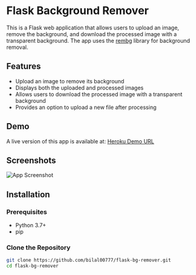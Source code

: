 
# Flask Background Remover

This is a Flask web application that allows users to upload an image, remove the background, and download the processed image with a transparent background. The app uses the [rembg](https://github.com/danielgatis/rembg) library for background removal.

## Features

- Upload an image to remove its background
- Displays both the uploaded and processed images
- Allows users to download the processed image with a transparent background
- Provides an option to upload a new file after processing

## Demo

A live version of this app is available at: [Heroku Demo URL]()

## Screenshots

![App Screenshot](screenshot.png)

## Installation

### Prerequisites

- Python 3.7+
- pip

### Clone the Repository

```bash
git clone https://github.com/bilal00777/flask-bg-remover.git
cd flask-bg-remover
